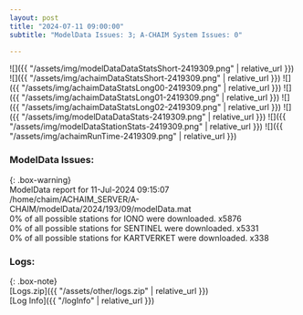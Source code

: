```yaml
---
layout: post
title: "2024-07-11 09:00:00"
subtitle: "ModelData Issues: 3; A-CHAIM System Issues: 0"

---
```


![]({{ "/assets/img/modelDataDataStatsShort-2419309.png" | relative_url }})
![]({{ "/assets/img/achaimDataStatsShort-2419309.png" | relative_url }})
![]({{ "/assets/img/achaimDataStatsLong00-2419309.png" | relative_url }})
![]({{ "/assets/img/achaimDataStatsLong01-2419309.png" | relative_url }})
![]({{ "/assets/img/achaimDataStatsLong02-2419309.png" | relative_url }})
![]({{ "/assets/img/modelDataDataStats-2419309.png" | relative_url }})
![]({{ "/assets/img/modelDataStationStats-2419309.png" | relative_url }})
![]({{ "/assets/img/achaimRunTime-2419309.png" | relative_url }})


### ModelData Issues:  
  
{: .box-warning}  
 ModelData report for 11-Jul-2024 09:15:07   
 /home/chaim/ACHAIM_SERVER/A-CHAIM/modelData/2024/193/09/modelData.mat   
 0% of all possible stations for IONO were downloaded. x5876   
 0% of all possible stations for SENTINEL were downloaded. x5331   
 0% of all possible stations for KARTVERKET were downloaded. x338   
  


### Logs:  
  
{: .box-note}  
[Logs.zip]({{ "/assets/other/logs.zip" | relative_url }})  
[Log Info]({{ "/logInfo" | relative_url }})  
